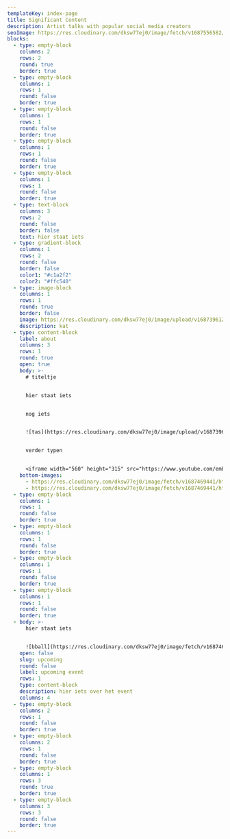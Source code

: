 ```yaml
---
templateKey: index-page
title: Significant Content
description: Artist talks with popular social media creators
seoImage: https://res.cloudinary.com/dksw77ej0/image/fetch/v1687556582/https://res.cloudinary.com/dksw77ej0/image/upload/f_auto%2Cq_auto/v1/samples/cloudinary-group%3F_a%3DAXCkEnI0
blocks:
  - type: empty-block
    columns: 2
    rows: 2
    round: true
    border: true
  - type: empty-block
    columns: 1
    rows: 1
    round: false
    border: true
  - type: empty-block
    columns: 1
    rows: 1
    round: false
    border: true
  - type: empty-block
    columns: 1
    rows: 1
    round: false
    border: true
  - type: empty-block
    columns: 1
    rows: 1
    round: false
    border: true
  - type: text-block
    columns: 3
    rows: 2
    round: false
    border: false
    text: hier staat iets
  - type: gradient-block
    columns: 1
    rows: 2
    round: false
    border: false
    color1: "#c1a2f2"
    color2: "#ffc540"
  - type: image-block
    columns: 1
    rows: 1
    round: true
    border: false
    image: https://res.cloudinary.com/dksw77ej0/image/upload/v1687396123/samples/animals/kitten-playing.gif
    description: kat
  - type: content-block
    label: about
    columns: 3
    rows: 1
    round: true
    open: true
    body: >-
      # t﻿iteltje


      h﻿ier staat iets


      n﻿og iets


      ![tas](https://res.cloudinary.com/dksw77ej0/image/upload/v1687396119/samples/ecommerce/leather-bag-gray.jpg "tas")


      v﻿erder typen


      <iframe width="560" height="315" src="https://www.youtube.com/embed/dWw8yjNk_-k" title="YouTube video player" frameborder="0" allow="accelerometer; autoplay; clipboard-write; encrypted-media; gyroscope; picture-in-picture; web-share" allowfullscreen></iframe>
    bottom-images:
      - https://res.cloudinary.com/dksw77ej0/image/fetch/v1687469441/https://res.cloudinary.com/dksw77ej0/image/fetch/v1687461200/https://main--gleaming-axolotl-ae8aa2.netlify.app/img/stimmy.png
      - https://res.cloudinary.com/dksw77ej0/image/fetch/v1687469441/https://res.cloudinary.com/dksw77ej0/image/fetch/v1687461200/https://main--gleaming-axolotl-ae8aa2.netlify.app/img/hni.png
  - type: empty-block
    columns: 1
    rows: 1
    round: false
    border: true
  - type: empty-block
    columns: 1
    rows: 1
    round: false
    border: true
  - type: empty-block
    columns: 1
    rows: 1
    round: false
    border: true
  - type: empty-block
    columns: 1
    rows: 1
    round: false
    border: true
  - body: >-
      h﻿ier staat iets


      ![bball](https://res.cloudinary.com/dksw77ej0/image/fetch/v1687469441/https://res.cloudinary.com/dksw77ej0/image/upload/v1687396136/cld-sample-3.jpg "bball")
    open: false
    slug: upcoming
    round: false
    label: upcoming event
    rows: 1
    type: content-block
    description: hier iets over het event
    columns: 4
  - type: empty-block
    columns: 2
    rows: 1
    round: false
    border: true
  - type: empty-block
    columns: 2
    rows: 1
    round: false
    border: true
  - type: empty-block
    columns: 1
    rows: 3
    round: true
    border: true
  - type: empty-block
    columns: 3
    rows: 3
    round: false
    border: true
---
```

